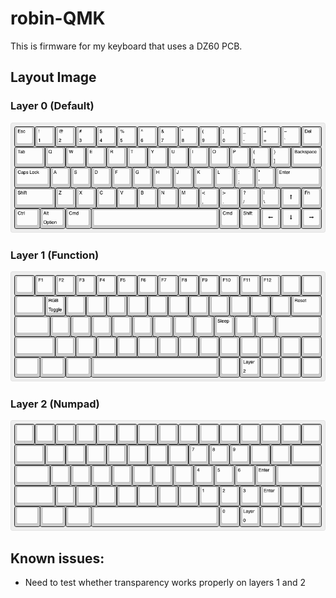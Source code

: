 # robin-QMK
This is firmware for my keyboard that uses a DZ60 PCB.

## Layout Image
### Layer 0 (Default)
![](keyboard-layout_0.png "Robin's keyboard layout")

### Layer 1 (Function)
![](keyboard-layout_1.png "Robin's keyboard layout")

### Layer 2 (Numpad)
![](keyboard-layout_2.png "Robin's keyboard layout")

## Known issues:
- Need to test whether transparency works properly on layers 1 and 2
